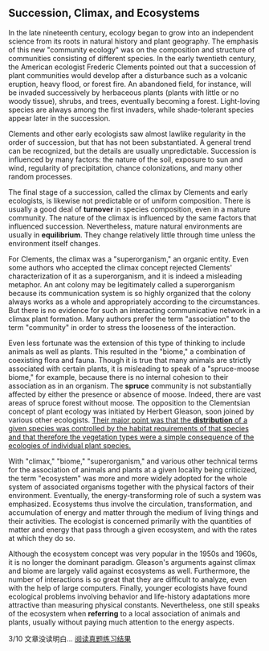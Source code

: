 ## Succession, Climax, and Ecosystems

In the late nineteenth century, ecology began to grow into an independent science from its roots in natural history and plant geography. The emphasis of this new "community ecology" was on the composition and structure of communities consisting of different species. In the early twentieth century, the American ecologist Frederic Clements pointed out that a succession of plant communities would develop after a disturbance such as a volcanic eruption, heavy flood, or forest fire. An abandoned field, for instance, will be invaded successively by herbaceous plants (plants with little or no woody tissue), shrubs, and trees, eventually becoming a forest. Light-loving species are always among the first invaders, while shade-tolerant species appear later in the succession.

Clements and other early ecologists saw almost lawlike regularity in the order of succession, but that has not been substantiated. A general trend can be recognized, but the details are usually unpredictable. Succession is influenced by many factors: the nature of the soil, exposure to sun and wind, regularity of precipitation, chance colonizations, and many other random processes.

The final stage of a succession, called the climax by Clements and early ecologists, is likewise not predictable or of uniform composition. There is usually a good deal of **turnover** in species composition, even in a mature community. The nature of the climax is influenced by the same factors that influenced succession. Nevertheless, mature natural environments are usually in **equilibrium**. They change relatively little through time unless the environment itself changes.

For Clements, the climax was a "superorganism," an organic entity. Even some authors who accepted the climax concept rejected Clements' characterization of it as a superorganism, and it is indeed a misleading metaphor. An ant colony may be legitimately called a superorganism because its communication system is so highly organized that the colony always works as a whole and appropriately according to the circumstances. But there is no evidence for such an interacting communicative network in a climax plant formation. Many authors prefer the term "association" to the term "community" in order to stress the looseness of the interaction.

Even less fortunate was the extension of this type of thinking to include animals as well as plants. This resulted in the "biome," a combination of coexisting flora and fauna. Though it is true that many animals are strictly associated with certain plants, it is misleading to speak of a "spruce-moose biome," for example, because there is no internal cohesion to their association as in an organism. The **spruce** community is not substantially affected by either the presence or absence of moose. Indeed, there are vast areas of spruce forest without moose. The opposition to the Clementsian concept of plant ecology was initiated by Herbert Gleason, soon joined by various other ecologists. <u>Their major point was that the **distribution** of a given species was controlled by the habitat requirements of that species and that therefore the vegetation types were a simple consequence of the ecologies of individual plant species.</u>

With "climax," "biome," "superorganism," and various other technical terms for the association of animals and plants at a given locality being criticized, the term "ecosystem" was more and more widely adopted for the whole system of associated organisms together with the physical factors of their environment. Eventually, the energy-transforming role of such a system was emphasized. Ecosystems thus involve the circulation, transformation, and accumulation of energy and matter through the medium of living things and their activities. The ecologist is concerned primarily with the quantities of matter and energy that pass through a given ecosystem, and with the rates at which they do so.

Although the ecosystem concept was very popular in the 1950s and 1960s, it is no longer the dominant paradigm. Gleason's arguments against climax and biome are largely valid against ecosystems as well. Furthermore, the number of interactions is so great that they are difficult to analyze, even with the help of large computers. Finally, younger ecologists have found ecological problems involving behavior and life-history adaptations more attractive than measuring physical constants. Nevertheless, one still speaks of the ecosystem when **referring** to a local association of animals and plants, usually without paying much attention to the energy aspects.

3/10 文章没读明白... [阅读真题练习结果](https://toefl.kmf.com/reading/result/165940673877601175)
